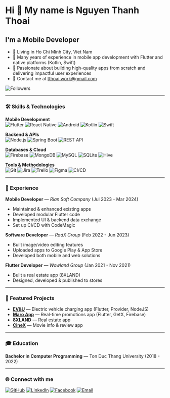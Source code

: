 # Hi 👋 My name is Nguyen Thanh Thoai

## I'm a Mobile Developer

- 📍 Living in Ho Chi Minh City, Viet Nam  
- 📱 Many years of experience in mobile app development with Flutter and native platforms (Kotlin, Swift)  
- 🚀 Passionate about building high-quality apps from scratch and delivering impactful user experiences  
- 📧 Contact me at [tthoai.work@gmail.com](mailto:tthoai.work@gmail.com)  

![Followers](https://img.shields.io/github/followers/iaohtdev?style=social)

---

### 🛠 Skills & Technologies

**Mobile Development**  
![Flutter](https://img.shields.io/badge/-Flutter-02569B?logo=flutter&logoColor=white)
![React Native](https://img.shields.io/badge/-React%20Native-61DAFB?logo=react&logoColor=black)
![Android](https://img.shields.io/badge/-Android-3DDC84?logo=android&logoColor=white)
![Kotlin](https://img.shields.io/badge/-Kotlin-0095D5?logo=kotlin&logoColor=white)
![Swift](https://img.shields.io/badge/-Swift-FA7343?logo=swift&logoColor=white)

**Backend & APIs**  
![Node.js](https://img.shields.io/badge/-Node.js-339933?logo=node.js&logoColor=white)
![Spring Boot](https://img.shields.io/badge/-Spring%20Boot-6DB33F?logo=springboot&logoColor=white)
![REST API](https://img.shields.io/badge/-REST%20API-02569B?logo=apachespark&logoColor=white)

**Databases & Cloud**  
![Firebase](https://img.shields.io/badge/-Firebase-FFCA28?logo=firebase&logoColor=black)
![MongoDB](https://img.shields.io/badge/-MongoDB-47A248?logo=mongodb&logoColor=white)
![MySQL](https://img.shields.io/badge/-MySQL-4479A1?logo=mysql&logoColor=white)
![SQLite](https://img.shields.io/badge/-SQLite-003B57?logo=sqlite&logoColor=white)
![Hive](https://img.shields.io/badge/-Hive-FFB300?logo=hive&logoColor=white)

**Tools & Methodologies**  
![Git](https://img.shields.io/badge/-Git-F05032?logo=git&logoColor=white)
![Jira](https://img.shields.io/badge/-Jira-0052CC?logo=jira&logoColor=white)
![Trello](https://img.shields.io/badge/-Trello-0052CC?logo=trello&logoColor=white)
![Figma](https://img.shields.io/badge/-Figma-F24E1E?logo=figma&logoColor=white)
![CI/CD](https://img.shields.io/badge/-CI%2FCD-4A90E2?logo=githubactions&logoColor=white)

---

### 💼 Experience

**Mobile Developer** — *Rian Soft Company* (Jul 2023 - Mar 2024)  
- Maintained & enhanced existing apps  
- Developed modular Flutter code  
- Implemented UI & backend data exchange  
- Set up CI/CD with CodeMagic  

**Software Developer** — *RadX Group* (Feb 2022 - Jun 2023)  
- Built image/video editing features  
- Uploaded apps to Google Play & App Store  
- Developed both mobile and web solutions  

**Flutter Developer** — *Wowland Group* (Jan 2021 - Nov 2021)  
- Built a real estate app (8XLAND)  
- Designed, developed & published to stores  

---

### 📱 Featured Projects

- **[EV&U](#)** — Electric vehicle charging app (Flutter, Provider, NodeJS)  
- **[Maro App](#)** — Real-time promotions app (Flutter, GetX, Firebase)  
- **[8XLAND](https://play.google.com/store/apps/details?id=com.wowlandGroup)** — Real estate app  
- **[CineX](https://github.com/iaohtdev/cinex)** — Movie info & review app  

---

### 🎓 Education
**Bachelor in Computer Programming** — Ton Duc Thang University (2018 - 2022)

---

### 🌐 Connect with me
[![GitHub](https://img.shields.io/badge/-GitHub-181717?logo=github&logoColor=white)](https://github.com/iaohtdev)
[![LinkedIn](https://img.shields.io/badge/-LinkedIn-0A66C2?logo=linkedin&logoColor=white)](#)
[![Facebook](https://img.shields.io/badge/-Facebook-1877F2?logo=facebook&logoColor=white)](#)
[![Email](https://img.shields.io/badge/-Email-D14836?logo=gmail&logoColor=white)](mailto:tthoai.work@gmail.com)
